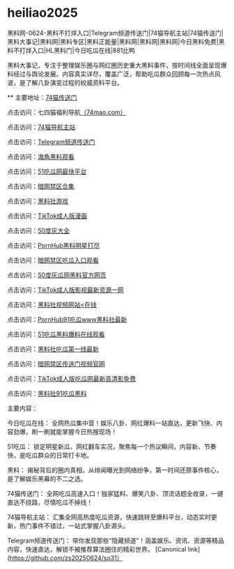 # heiliao2025
黑料网-0624-黑料不打烊入口|Telegram频道传送门|74猫导航主站|74猫传送门|黑料大事记|黑料网|黑料专区|黑料正能量|黑料网|黑料网|黑料网|今日黑料免费|黑料不打烊入口|HL黑料门|今日吃瓜在线|881比鸭

黑料大事记，专注于整理娱乐圈与网红圈历史重大黑料事件，按时间线全面呈现爆料经过与舆论发展。内容真实详尽，覆盖广泛，帮助吃瓜群众回顾每一次热点风波，是了解八卦演变过程的权威资料平台。

** 主要地址：<a href="https://74mao.com/">74猫传送门</a>

点击访问：七四猫福利导航<a href="https://74mao.com/">（74mao.com）</a>

点击访问：<a href="https://74mao.com/">74猫导航主站</a>

点击访问：<a href="https://74mao.com/">Telegram频道传送门</a>

点击访问：<a href="https://pi88-3.pages.dev/">海角黑料观看</a>

点击访问：<a href="https://pi124.pages.dev/">51吃瓜网最快平台</a>

点击访问：<a href="https://pi08.pages.dev/">暗网禁区合集</a>

点击访问：<a href="https://pi456.pages.dev/">黑料社游戏</a>

点击访问：<a href="https://pi66.pages.dev/">TikTok成人版漫画</a>

点击访问：<a href="https://pi79.pages.dev/">50度灰大全</a>

点击访问：<a href="https://pi100.pages.dev/">PornHub黑料明星打尽</a>

点击访问：<a href="https://pi87.pages.dev/">暗网禁区吃瓜入口观看</a>

点击访问：<a href="https://pi025.pages.dev/">50度灰瓜网黑料官方网页</a>

点击访问：<a href="https://pi40.pages.dev/">TikTok成人版影视最新资源一网</a>

点击访问：<a href="https://pi69-01.pages.dev/">黑料社视频网站<在线</a>

点击访问：<a href="https://pi08-1.pages.dev/">PornHub91吃瓜www黑料社最新</a>

点击访问：<a href="https://pi21.pages.dev/">51吃瓜黑料爆料在线观看</a>

点击访问：<a href="https://pi45.pages.dev/">黑料社吃瓜第一线最新</a>

点击访问：<a href="https://pi114.pages.dev/">暗网禁区传送门视频官网</a>

点击访问：<a href="https://pi54.pages.dev/">TikTok成人版吃瓜网最新高清影免费</a>

点击访问：<a href="https://pi10-1.pages.dev/">黑料社91吃瓜黑料</a>

主要内容：

今日吃瓜在线：
全网热瓜集中营！娱乐八卦、网红爆料一站直达，更新飞快、内容劲爆，刷一刷就能掌握今日热搜现场！

51吃瓜：
锁定明星新瓜、网红翻车实况，聚焦每一个热议瞬间，内容新、节奏快，是吃瓜群众的日常打卡地。

黑料：
揭秘背后的圈内真相，从绯闻曝光到网络纷争，第一时间还原事件核心，是了解娱乐黑幕的不二之选。

74猫传送门：
全网吃瓜高速入口！独家猛料、爆笑八卦、顶流话题全收录，一键直达不绕路，尽情吃瓜不掉线！

74猫导航主站：
汇集全网高热度吃瓜资源，快速跳转至爆料平台，动态实时更新，热门事件不错过，一站式掌握八卦源头。

Telegram频道传送门：
带你发现那些“隐藏频道”！涵盖娱乐、资讯、资源等精品内容，快速直达，解锁不被推荐算法圈住的精彩世界。
[Canonical link](https://github.com/zs20250624/so31）
